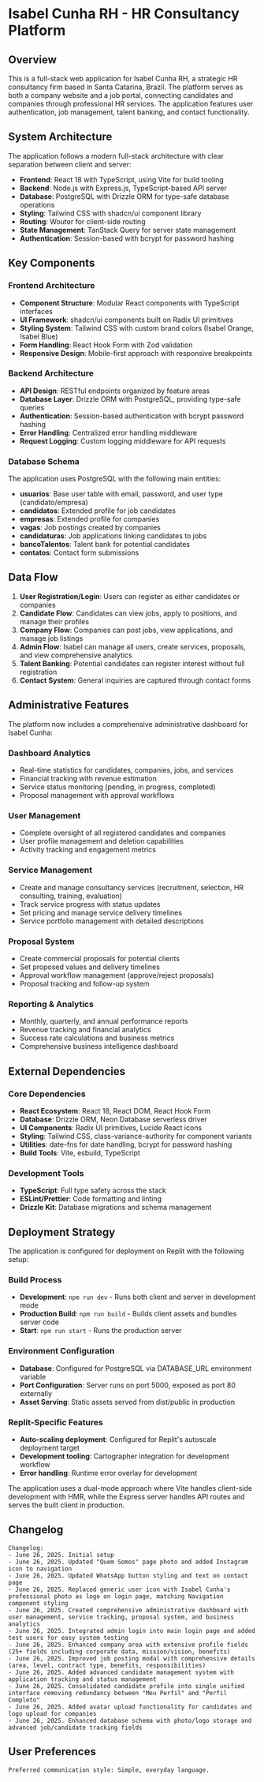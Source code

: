 # Isabel Cunha RH - HR Consultancy Platform

## Overview

This is a full-stack web application for Isabel Cunha RH, a strategic HR consultancy firm based in Santa Catarina, Brazil. The platform serves as both a company website and a job portal, connecting candidates and companies through professional HR services. The application features user authentication, job management, talent banking, and contact functionality.

## System Architecture

The application follows a modern full-stack architecture with clear separation between client and server:

- **Frontend**: React 18 with TypeScript, using Vite for build tooling
- **Backend**: Node.js with Express.js, TypeScript-based API server
- **Database**: PostgreSQL with Drizzle ORM for type-safe database operations
- **Styling**: Tailwind CSS with shadcn/ui component library
- **Routing**: Wouter for client-side routing
- **State Management**: TanStack Query for server state management
- **Authentication**: Session-based with bcrypt for password hashing

## Key Components

### Frontend Architecture
- **Component Structure**: Modular React components with TypeScript interfaces
- **UI Framework**: shadcn/ui components built on Radix UI primitives
- **Styling System**: Tailwind CSS with custom brand colors (Isabel Orange, Isabel Blue)
- **Form Handling**: React Hook Form with Zod validation
- **Responsive Design**: Mobile-first approach with responsive breakpoints

### Backend Architecture
- **API Design**: RESTful endpoints organized by feature areas
- **Database Layer**: Drizzle ORM with PostgreSQL, providing type-safe queries
- **Authentication**: Session-based authentication with bcrypt password hashing
- **Error Handling**: Centralized error handling middleware
- **Request Logging**: Custom logging middleware for API requests

### Database Schema
The application uses PostgreSQL with the following main entities:
- **usuarios**: Base user table with email, password, and user type (candidato/empresa)
- **candidatos**: Extended profile for job candidates
- **empresas**: Extended profile for companies
- **vagas**: Job postings created by companies
- **candidaturas**: Job applications linking candidates to jobs
- **bancoTalentos**: Talent bank for potential candidates
- **contatos**: Contact form submissions

## Data Flow

1. **User Registration/Login**: Users can register as either candidates or companies
2. **Candidate Flow**: Candidates can view jobs, apply to positions, and manage their profiles
3. **Company Flow**: Companies can post jobs, view applications, and manage job listings
4. **Admin Flow**: Isabel can manage all users, create services, proposals, and view comprehensive analytics
5. **Talent Banking**: Potential candidates can register interest without full registration
6. **Contact System**: General inquiries are captured through contact forms

## Administrative Features

The platform now includes a comprehensive administrative dashboard for Isabel Cunha:

### Dashboard Analytics
- Real-time statistics for candidates, companies, jobs, and services
- Financial tracking with revenue estimation
- Service status monitoring (pending, in progress, completed)
- Proposal management with approval workflows

### User Management
- Complete oversight of all registered candidates and companies
- User profile management and deletion capabilities
- Activity tracking and engagement metrics

### Service Management
- Create and manage consultancy services (recruitment, selection, HR consulting, training, evaluation)
- Track service progress with status updates
- Set pricing and manage service delivery timelines
- Service portfolio management with detailed descriptions

### Proposal System
- Create commercial proposals for potential clients
- Set proposed values and delivery timelines
- Approval workflow management (approve/reject proposals)
- Proposal tracking and follow-up system

### Reporting & Analytics
- Monthly, quarterly, and annual performance reports
- Revenue tracking and financial analytics
- Success rate calculations and business metrics
- Comprehensive business intelligence dashboard

## External Dependencies

### Core Dependencies
- **React Ecosystem**: React 18, React DOM, React Hook Form
- **Database**: Drizzle ORM, Neon Database serverless driver
- **UI Components**: Radix UI primitives, Lucide React icons
- **Styling**: Tailwind CSS, class-variance-authority for component variants
- **Utilities**: date-fns for date handling, bcrypt for password hashing
- **Build Tools**: Vite, esbuild, TypeScript

### Development Tools
- **TypeScript**: Full type safety across the stack
- **ESLint/Prettier**: Code formatting and linting
- **Drizzle Kit**: Database migrations and schema management

## Deployment Strategy

The application is configured for deployment on Replit with the following setup:

### Build Process
- **Development**: `npm run dev` - Runs both client and server in development mode
- **Production Build**: `npm run build` - Builds client assets and bundles server code
- **Start**: `npm run start` - Runs the production server

### Environment Configuration
- **Database**: Configured for PostgreSQL via DATABASE_URL environment variable
- **Port Configuration**: Server runs on port 5000, exposed as port 80 externally
- **Asset Serving**: Static assets served from dist/public in production

### Replit-Specific Features
- **Auto-scaling deployment**: Configured for Replit's autoscale deployment target
- **Development tooling**: Cartographer integration for development workflow
- **Error handling**: Runtime error overlay for development

The application uses a dual-mode approach where Vite handles client-side development with HMR, while the Express server handles API routes and serves the built client in production.

## Changelog

```
Changelog:
- June 26, 2025. Initial setup
- June 26, 2025. Updated "Quem Somos" page photo and added Instagram icon to navigation
- June 26, 2025. Updated WhatsApp button styling and text on contact page
- June 26, 2025. Replaced generic user icon with Isabel Cunha's professional photo as logo on login page, matching Navigation component styling
- June 26, 2025. Created comprehensive administrative dashboard with user management, service tracking, proposal system, and business analytics
- June 26, 2025. Integrated admin login into main login page and added test users for easy system testing
- June 26, 2025. Enhanced company area with extensive profile fields (25+ fields including corporate data, mission/vision, benefits)
- June 26, 2025. Improved job posting modal with comprehensive details (area, level, contract type, benefits, responsibilities)
- June 26, 2025. Added advanced candidate management system with application tracking and status management
- June 26, 2025. Consolidated candidate profile into single unified interface removing redundancy between "Meu Perfil" and "Perfil Completo"
- June 26, 2025. Added avatar upload functionality for candidates and logo upload for companies
- June 26, 2025. Enhanced database schema with photo/logo storage and advanced job/candidate tracking fields
```

## User Preferences

```
Preferred communication style: Simple, everyday language.
```